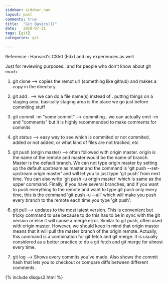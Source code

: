 ```yaml
---
sidebar: sidebar_nav
layout: post
comments: true
title:  "Git Basics(1)"
date:   2018-07-31
tags: [git]
categories: git

---
```


Reference : Harvard's CS50 (Edx) and my experiences as well

Just for reviewing purposes.. and for people who don't know about git much.

1. git clone <url> 
--> copies the remot url (something like github) and makes a copy in the directory.

2. git add .
--> we can do a file name(s) instead of .
      putting things on a staging area. basically staging area is the place we go just before commiting stuff

3. git commit -m "some commit"
--> commiting.. we can actually omit -m and "comments" but it is highly recommended to make comments for commits

4. git status
--> easy way to see which is commited or not commited, 
added or not added, or what kind of files are not tracked, etc

5. git push (origin master)
--> often followed with origin master. 
origin is the name of the remote and master would be the name of branch.
Master is the default branch. 
We can not type origin master by setting up the default upstream as master 
and the command is 
'git push --set-upstream origin master'
and will let you to just type 'git push'
from next time.
You can also write 'git push -u origin master' which is same as the upper command.
Finally, if you have several branches, and if you want to push everything to the remote
and want to type git push only every time, this is the command
'git push -u --all' which will make you push every branch to the remote 
each time you type 'git push'.


6. git pull 
--> updates to the most latest version.
This is convenient but tricky command to use
because to do this has to be in sync with the git version or else it will 
cause a merge error.
Similar to git push, often used with origin master.
However, we should keep in mind that origin master means that it will pull the 
master branch of the origin remote.
Actually, this command is a combination for 
git fetch and git merge.
It is usually considered as a better practice to do a git fetch and git merge 
for almost every time.

7. git log
--> Shows every commits you've made.
Also shows the commit hash that lets you to checkout
or compare diffs between different comments.

{% include disqus2.html %}